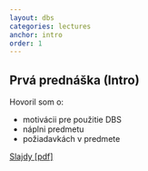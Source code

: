 ```yaml
---
layout: dbs
categories: lectures
anchor: intro
order: 1
---
```

## Prvá prednáška (Intro)

Hovoril som o:

* motivácii pre použitie DBS
* náplni predmetu
* požiadavkách v predmete
          
[Slajdy [pdf]](/lectures/files/01_Intro.pdf)
